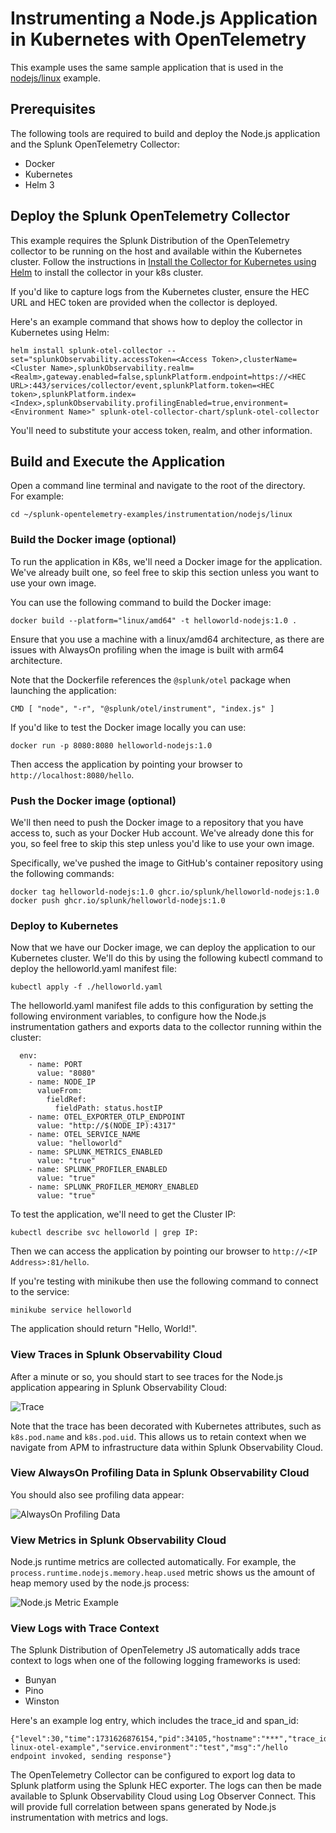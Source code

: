 # Instrumenting a Node.js Application in Kubernetes with OpenTelemetry

This example uses the same sample application that is used in the
[nodejs/linux](../linux) example.

## Prerequisites

The following tools are required to build and deploy the Node.js application and the
Splunk OpenTelemetry Collector:

* Docker
* Kubernetes
* Helm 3

## Deploy the Splunk OpenTelemetry Collector

This example requires the Splunk Distribution of the OpenTelemetry collector to
be running on the host and available within the Kubernetes cluster.  Follow the
instructions in [Install the Collector for Kubernetes using Helm](https://docs.splunk.com/observability/en/gdi/opentelemetry/collector-kubernetes/install-k8s.html)
to install the collector in your k8s cluster.

If you'd like to capture logs from
the Kubernetes cluster, ensure the HEC URL and HEC token are provided when the
collector is deployed.

Here's an example command that shows how to deploy the collector in Kubernetes using Helm:

````
helm install splunk-otel-collector --set="splunkObservability.accessToken=<Access Token>,clusterName=<Cluster Name>,splunkObservability.realm=<Realm>,gateway.enabled=false,splunkPlatform.endpoint=https://<HEC URL>:443/services/collector/event,splunkPlatform.token=<HEC token>,splunkPlatform.index=<Index>,splunkObservability.profilingEnabled=true,environment=<Environment Name>" splunk-otel-collector-chart/splunk-otel-collector
````

You'll need to substitute your access token, realm, and other information.

## Build and Execute the Application

Open a command line terminal and navigate to the root of the directory.  
For example:

````
cd ~/splunk-opentelemetry-examples/instrumentation/nodejs/linux
````

### Build the Docker image (optional)

To run the application in K8s, we'll need a Docker image for the application.
We've already built one, so feel free to skip this section unless you want to use
your own image.

You can use the following command to build the Docker image:

````
docker build --platform="linux/amd64" -t helloworld-nodejs:1.0 .
````

Ensure that you use a machine with a linux/amd64 architecture, as there are issues
with AlwaysOn profiling when the image is built with arm64 architecture. 

Note that the Dockerfile references the `@splunk/otel` package when launching the application: 

````
CMD [ "node", "-r", "@splunk/otel/instrument", "index.js" ]
````

If you'd like to test the Docker image locally you can use:

````
docker run -p 8080:8080 helloworld-nodejs:1.0 
````

Then access the application by pointing your browser to `http://localhost:8080/hello`.

### Push the Docker image (optional)

We'll then need to push the Docker image to a repository that you have
access to, such as your Docker Hub account.  We've already done this for you,
so feel free to skip this step unless you'd like to use your own image.

Specifically, we've pushed the
image to GitHub's container repository using the following commands:

````
docker tag helloworld-nodejs:1.0 ghcr.io/splunk/helloworld-nodejs:1.0
docker push ghcr.io/splunk/helloworld-nodejs:1.0
````

### Deploy to Kubernetes

Now that we have our Docker image, we can deploy the application to
our Kubernetes cluster.  We'll do this by using the following
kubectl command to deploy the helloworld.yaml manifest file:

````
kubectl apply -f ./helloworld.yaml
````

The helloworld.yaml manifest file adds to this
configuration by setting the following environment variables, to configure how the
Node.js instrumentation gathers and exports data to the collector running within the cluster:

````
  env:
    - name: PORT
      value: "8080"
    - name: NODE_IP
      valueFrom:
        fieldRef:
          fieldPath: status.hostIP
    - name: OTEL_EXPORTER_OTLP_ENDPOINT
      value: "http://$(NODE_IP):4317"
    - name: OTEL_SERVICE_NAME
      value: "helloworld"
    - name: SPLUNK_METRICS_ENABLED
      value: "true"
    - name: SPLUNK_PROFILER_ENABLED
      value: "true"
    - name: SPLUNK_PROFILER_MEMORY_ENABLED
      value: "true"
````

To test the application, we'll need to get the Cluster IP:

````
kubectl describe svc helloworld | grep IP:
````

Then we can access the application by pointing our browser to `http://<IP Address>:81/hello`.

If you're testing with minikube then use the following command to connect to the service:

````
minikube service helloworld
````

The application should return "Hello, World!". 

### View Traces in Splunk Observability Cloud

After a minute or so, you should start to see traces for the Node.js application
appearing in Splunk Observability Cloud:

![Trace](./images/trace.png)

Note that the trace has been decorated with Kubernetes attributes, such as `k8s.pod.name`
and `k8s.pod.uid`.  This allows us to retain context when we navigate from APM to
infrastructure data within Splunk Observability Cloud.

### View AlwaysOn Profiling Data in Splunk Observability Cloud

You should also see profiling data appear:

![AlwaysOn Profiling Data](./images/profiling.png)

### View Metrics in Splunk Observability Cloud

Node.js runtime metrics are collected automatically.  For example,
the `process.runtime.nodejs.memory.heap.used` metric shows us the amount of heap memory used 
by the node.js process: 

![Node.js Metric Example](./images/metrics.png)

### View Logs with Trace Context

The Splunk Distribution of OpenTelemetry JS automatically adds trace context
to logs when one of the following logging frameworks is used:

* Bunyan
* Pino
* Winston

Here's an example log entry, which includes the trace_id and span_id:

````
{"level":30,"time":1731626876154,"pid":34105,"hostname":"***","trace_id":"d7c8ad95af42f5625183ce52693eb12f","span_id":"d49be6ffc9dd60bd","trace_flags":"01","service.name":"nodejs-linux-otel-example","service.environment":"test","msg":"/hello endpoint invoked, sending response"}
````

The OpenTelemetry Collector can be configured to export log data to
Splunk platform using the Splunk HEC exporter.  The logs can then be made
available to Splunk Observability Cloud using Log Observer Connect.  This will
provide full correlation between spans generated by Node.js instrumentation
with metrics and logs. 